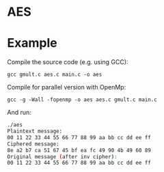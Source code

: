 AES
===
# Example

Compile the source code (e.g. using GCC): 

`gcc gmult.c aes.c main.c -o aes`

Compile for parallel version with OpenMp:

`gcc -g -Wall -fopenmp -o aes aes.c gmult.c main.c`

And run:

```bash
./aes
Plaintext message:
00 11 22 33 44 55 66 77 88 99 aa bb cc dd ee ff
Ciphered message:
8e a2 b7 ca 51 67 45 bf ea fc 49 90 4b 49 60 89
Original message (after inv cipher):
00 11 22 33 44 55 66 77 88 99 aa bb cc dd ee ff
```
